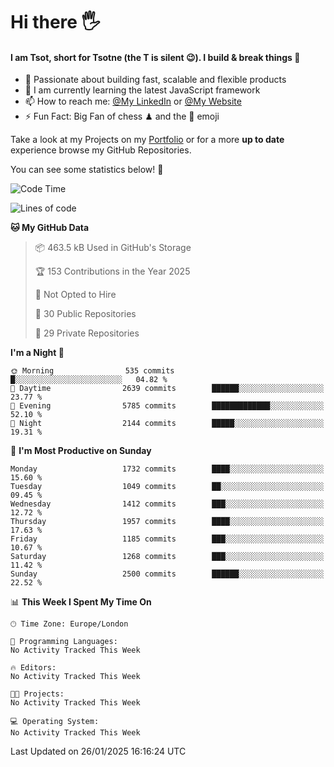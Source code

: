 # Hi there :raised_hand_with_fingers_splayed:
#### I am Tsot, short for Tsotne (the T is silent :wink:). I build & break things :space_invader:
- :telescope: Passionate about building fast, scalable and flexible products
- :seedling: I am currently learning the latest JavaScript framework 
- :mailbox: How to reach me: [@My LinkedIn](https://www.linkedin.com/in/tsotne-gvadzabia/) or [@My Website](https://tsotne.co.uk/contact)
- :zap: Fun Fact: Big Fan of chess ♟ and the 👾 emoji

Take a look at my Projects on my [Portfolio](https://tsotne.co.uk/) or for a more **up to date** experience browse my GitHub Repositories.

You can see some statistics below! :space_invader:
<!--START_SECTION:waka-->
![Code Time](http://img.shields.io/badge/Code%20Time-761%20hrs%202%20mins-blue)

![Lines of code](https://img.shields.io/badge/From%20Hello%20World%20I%27ve%20Written-7.2%20million%20lines%20of%20code-blue)

**🐱 My GitHub Data** 

> 📦 463.5 kB Used in GitHub's Storage 
 > 
> 🏆 153 Contributions in the Year 2025
 > 
> 🚫 Not Opted to Hire
 > 
> 📜 30 Public Repositories 
 > 
> 🔑 29 Private Repositories 
 > 
**I'm a Night 🦉** 

```text
🌞 Morning                535 commits         █░░░░░░░░░░░░░░░░░░░░░░░░   04.82 % 
🌆 Daytime                2639 commits        ██████░░░░░░░░░░░░░░░░░░░   23.77 % 
🌃 Evening                5785 commits        █████████████░░░░░░░░░░░░   52.10 % 
🌙 Night                  2144 commits        █████░░░░░░░░░░░░░░░░░░░░   19.31 % 
```
📅 **I'm Most Productive on Sunday** 

```text
Monday                   1732 commits        ████░░░░░░░░░░░░░░░░░░░░░   15.60 % 
Tuesday                  1049 commits        ██░░░░░░░░░░░░░░░░░░░░░░░   09.45 % 
Wednesday                1412 commits        ███░░░░░░░░░░░░░░░░░░░░░░   12.72 % 
Thursday                 1957 commits        ████░░░░░░░░░░░░░░░░░░░░░   17.63 % 
Friday                   1185 commits        ███░░░░░░░░░░░░░░░░░░░░░░   10.67 % 
Saturday                 1268 commits        ███░░░░░░░░░░░░░░░░░░░░░░   11.42 % 
Sunday                   2500 commits        ██████░░░░░░░░░░░░░░░░░░░   22.52 % 
```


📊 **This Week I Spent My Time On** 

```text
🕑︎ Time Zone: Europe/London

💬 Programming Languages: 
No Activity Tracked This Week

🔥 Editors: 
No Activity Tracked This Week

🐱‍💻 Projects: 
No Activity Tracked This Week

💻 Operating System: 
No Activity Tracked This Week
```


 Last Updated on 26/01/2025 16:16:24 UTC
<!--END_SECTION:waka-->
